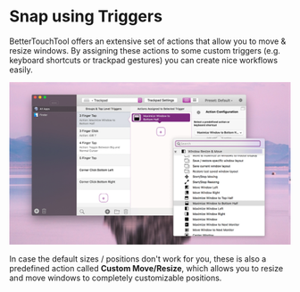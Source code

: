 # Snap using Triggers

BetterTouchTool offers an extensive set of actions that allow you to move & resize windows. By assigning these actions to some custom triggers (e.g. keyboard shortcuts or trackpad gestures) you can create nice workflows easily.

![preferences4](media/new/snaptrigger.jpg)


In case the default sizes / positions don't work for you, these is also a predefined action called **Custom Move/Resize**, which allows you to resize and move windows to completely customizable positions.
